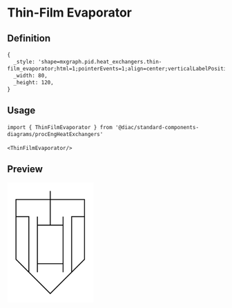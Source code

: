 # Thin-Film Evaporator

## Definition

```
{
  _style: 'shape=mxgraph.pid.heat_exchangers.thin-film_evaporator;html=1;pointerEvents=1;align=center;verticalLabelPosition=bottom;verticalAlign=top;dashed=0;',
  _width: 80,
  _height: 120,
}
```

## Usage

```
import { ThinFilmEvaporator } from '@diac/standard-components-diagrams/procEngHeatExchangers'

<ThinFilmEvaporator/>
```

## Preview

<img src="./thin-film-evaporator.png" width="200"/>

